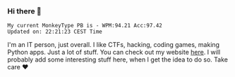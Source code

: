 ### Hi there 👋
<!-- PB START -->
```
My current MonkeyType PB is - WPM:94.21 Acc:97.42
Updated on: 22:21:23 CEST Time
```
<!-- PB END -->
I'm an IT person, just overall. I like CTFs, hacking, coding games, making Python apps. Just a lot of stuff.
You can check out my website [here](https://skill3472.github.io/).
I will probably add some interesting stuff here, when I get the idea to do so. Take care ❤️
